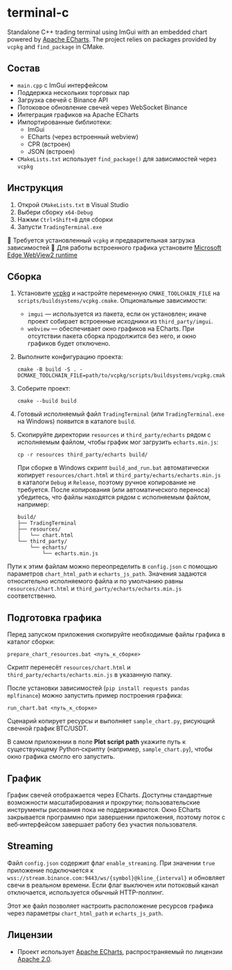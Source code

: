 # terminal-c

Standalone C++ trading terminal using ImGui with an embedded chart powered by [Apache ECharts](https://echarts.apache.org/). The project relies on packages provided by `vcpkg` and `find_package` in CMake.

## Состав

- `main.cpp` с ImGui интерфейсом
- Поддержка нескольких торговых пар
- Загрузка свечей с Binance API
- Потоковое обновление свечей через WebSocket Binance
- Интеграция графиков на Apache ECharts
- Импортированные библиотеки:
  - ImGui
  - ECharts (через встроенный webview)
  - CPR (встроен)
  - JSON (встроен)
- `CMakeLists.txt` использует `find_package()` для зависимостей через `vcpkg`

## Инструкция

1. Открой `CMakeLists.txt` в Visual Studio
2. Выбери сборку `x64-Debug`
3. Нажми `Ctrl+Shift+B` для сборки
4. Запусти `TradingTerminal.exe`

📌 Требуется установленный `vcpkg` и предварительная загрузка зависимостей
📌 Для работы встроенного графика установите [Microsoft Edge WebView2 runtime](https://developer.microsoft.com/microsoft-edge/webview2/)

## Сборка

1. Установите [vcpkg](https://github.com/microsoft/vcpkg) и настройте переменную `CMAKE_TOOLCHAIN_FILE` на `scripts/buildsystems/vcpkg.cmake`.
   Опциональные зависимости:
   - `imgui` — используется из пакета, если он установлен; иначе проект собирает встроенные исходники из `third_party/imgui`.
   - `webview` — обеспечивает окно графиков на ECharts. При отсутствии пакета сборка продолжится без него, и окно графиков будет отключено.
2. Выполните конфигурацию проекта:
   ```
   cmake -B build -S . -DCMAKE_TOOLCHAIN_FILE=path/to/vcpkg/scripts/buildsystems/vcpkg.cmake
   ```
3. Соберите проект:
   ```
   cmake --build build
   ```
4. Готовый исполняемый файл `TradingTerminal` (или `TradingTerminal.exe` на Windows) появится в каталоге `build`.
5. Скопируйте директории `resources` и `third_party/echarts` рядом с исполняемым файлом, чтобы график мог загрузить `echarts.min.js`:
   ```
   cp -r resources third_party/echarts build/
   ```
   При сборке в Windows скрипт `build_and_run.bat` автоматически копирует `resources/chart.html` и
   `third_party/echarts/echarts.min.js` в каталоги `Debug` и `Release`, поэтому ручное копирование не требуется.
   После копирования (или автоматического переноса) убедитесь, что файлы находятся рядом с исполняемым
   файлом, например:

   ```
   build/
   ├── TradingTerminal
   ├── resources/
   │   └── chart.html
   └── third_party/
       └── echarts/
           └── echarts.min.js
   ```

Пути к этим файлам можно переопределить в `config.json` с помощью параметров
`chart_html_path` и `echarts_js_path`. Значения задаются относительно
исполняемого файла и по умолчанию равны `resources/chart.html` и
`third_party/echarts/echarts.min.js` соответственно.

## Подготовка графика

Перед запуском приложения скопируйте необходимые файлы графика в каталог сборки:

```
prepare_chart_resources.bat <путь_к_сборке>
```

Скрипт перенесёт `resources/chart.html` и `third_party/echarts/echarts.min.js` в указанную папку.

После установки зависимостей (`pip install requests pandas mplfinance`) можно запустить пример построения графика:

```
run_chart.bat <путь_к_сборке>
```

Сценарий копирует ресурсы и выполняет `sample_chart.py`, рисующий свечной график BTC/USDT.

В самом приложении в поле **Plot script path** укажите путь к существующему
Python‑скрипту (например, `sample_chart.py`), чтобы окно графика смогло его
запустить.

## График

График свечей отображается через ECharts. Доступны стандартные возможности масштабирования и прокрутки; пользовательские инструменты рисования пока не поддерживаются.
Окно ECharts закрывается программно при завершении приложения, поэтому поток
с веб‑интерфейсом завершает работу без участия пользователя.

## Streaming

Файл `config.json` содержит флаг `enable_streaming`. При значении `true` приложение подключается к `wss://stream.binance.com:9443/ws/{symbol}@kline_{interval}` и обновляет свечи в реальном времени. Если флаг выключен или потоковый канал отключается, используется обычный HTTP-поллинг.

Этот же файл позволяет настроить расположение ресурсов графика через параметры
`chart_html_path` и `echarts_js_path`.

## Лицензии

- Проект использует [Apache ECharts](https://echarts.apache.org/), распространяемый по лицензии [Apache 2.0](third_party/echarts/LICENSE).

